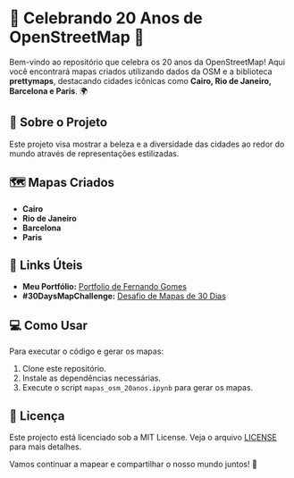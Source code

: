 # 🎉 Celebrando 20 Anos de OpenStreetMap 🎉

Bem-vindo ao repositório que celebra os 20 anos da OpenStreetMap! Aqui você encontrará mapas criados utilizando dados da OSM e a biblioteca **prettymaps**, destacando cidades icônicas como **Cairo, Rio de Janeiro, Barcelona e Paris**. 🌍

## 📜 Sobre o Projeto

Este projeto visa mostrar a beleza e a diversidade das cidades ao redor do mundo através de representações estilizadas. 

## 🗺️ Mapas Criados

- **Cairo**
- **Rio de Janeiro**
- **Barcelona**
- **Paris**

## 🔗 Links Úteis

- **Meu Portfólio:** [Portfolio de Fernando Gomes](https://fernandogomesfg.github.io/)
- **#30DaysMapChallenge:** [Desafio de Mapas de 30 Dias](https://github.com/fernandogomesfg/30DayMapChallenge2023)

## 💻 Como Usar

Para executar o código e gerar os mapas:

1. Clone este repositório.
2. Instale as dependências necessárias.
3. Execute o script `mapas_osm_20anos.ipynb` para gerar os mapas.

## 📄 Licença

Este projecto está licenciado sob a MIT License. Veja o arquivo [LICENSE](LICENSE) para mais detalhes.

Vamos continuar a mapear e compartilhar o nosso mundo juntos! 🌟

